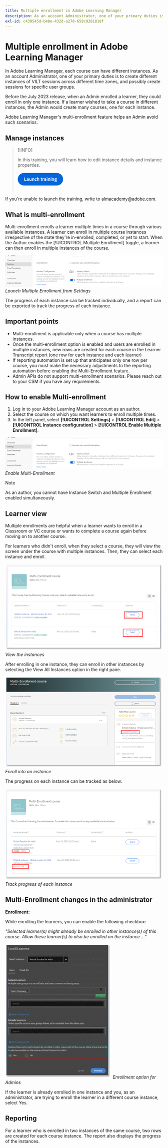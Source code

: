 ```yaml
---
title: Multiple enrollment in Adobe Learning Manager
description: As an account Administrator, one of your primary duties is to create different instances of VILT sessions across different time zones, and possibly create sessions for specific user groups.
exl-id: c430545d-b48e-432d-a278-658c9281818f
---
```

# Multiple enrollment in Adobe Learning Manager

In Adobe Learning Manager, each course can have different instances. As an account Administrator, one of your primary duties is to create different instances of VILT sessions across different time zones, and possibly create sessions for specific user groups.

Before the July 2023 release, when an Admin enrolled a learner, they could enroll in only one instance. If a learner wished to take a course in different instances, the Admin would create many courses, one for each instance.

Adobe Learning Manager's multi-enrollment feature helps an Admin avoid such scenarios.

## Manage instances

>[!INFO]
>
>In this training, you will learn how to edit instance details and instance properties.<br><br>[![button](assets/launch-training-button.png)](https://content.adobelearningmanageracademy.com/app/learner?accountId=98632#/course/8318912)</br></br>

If you're unable to launch the training, write to <almacademy@adobe.com>.

## What is multi-enrollment

Multi-enrollment enrolls a learner multiple times in a course through various available instances.  A learner can enroll in multiple course instances irrespective of the state they're in-enrolled, completed, or yet to start. When the Author enables the [!UICONTROL Multiple Enrollment] toggle, a learner can then enroll in multiple instances of the course.

![multi-enrollment image](assets/multi-enrollment-author.png)
*Launch Multiple Enrollment from Settings*

The progress of each instance can be tracked individually, and a report can be exported to track the progress of each instance.

## Important points

* Multi-enrollment is applicable only when a course has multiple instances.
* Once the multi-enrollment option is enabled and users are enrolled in multiple instances, new rows are created for each course in the Learner Transcript report (one row for each instance and each learner)
* If reporting automation is set up that anticipates only one row per course, you must make the necessary adjustments to the reporting automation before enabling the Multi-Enrollment feature.
* Admin APIs do not support multi-enrollment scenarios. Please reach out to your CSM if you have any requirements.

## How to enable Multi-enrollment

1. Log in to your Adobe Learning Manager account as an author. 
1. Select the course on which you want learners to enroll multiple times. 
1. In the left panel, select **[!UICONTROL Settings]** > **[!UICONTROL Edit]** > **[!UICONTROL Instance configuration]** > **[!UICONTROL Enable Multiple Enrollment]**.

![multi-enrollment image](assets/multi-enrollment-author.png)
*Enable Multi-Enrollment*

>[!NOTE]
>
>As an author, you cannot have Instance Switch and Multiple Enrollment enabled simultaneously.

## Learner view

Multiple enrollments are helpful when a learner wants to enroll in a Classroom or VC course or wants to complete a course again before moving on to another course.

For learners who didn't enroll, when they select a course, they will view the screen under the course with multiple instances. Then, they can select each instance and enroll.

![learner view image](assets/learner-view.png)
*View the instances*

After enrolling in one instance, they can enroll in other instances by selecting the View All Instances option in the right pane.

![multi-enrollment course image](assets/enroll-instance.png)
*Enroll into an instance*

The progress on each instance can be tracked as below:

![track progress](assets/check-progress.png)
*Track progress of each instance*

## Multi-Enrollment changes in the administrator

**Enrollment:**

While enrolling the learners, you can enable the following checkbox:

*"Selected learner(s) might already be enrolled in other instance(s) of this course. Allow these learner(s) to also be enrolled on the instance …"*

![admin changes](assets/admin-changes.png)
*Enrollment option for Admins*

If the learner is already enrolled in one instance and you, as an administrator, are trying to enroll the learner in a different course instance, select Yes.

## Reporting

For a learner who is enrolled in two instances of the same course, two rows are created for each course instance. The report also displays the progress of the instances.
